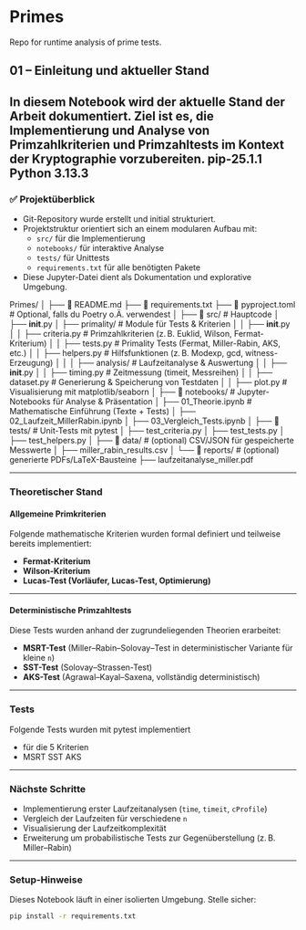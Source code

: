 # Primes

Repo for runtime analysis of prime tests.

## 01 – Einleitung und aktueller Stand

In diesem Notebook wird der aktuelle Stand der Arbeit dokumentiert. Ziel ist es, die Implementierung und Analyse von Primzahlkriterien und Primzahltests im Kontext der Kryptographie vorzubereiten.
pip-25.1.1
Python 3.13.3
---

### ✅ Projektüberblick

- Git-Repository wurde erstellt und initial strukturiert.
- Projektstruktur orientiert sich an einem modularen Aufbau mit:
  - `src/` für die Implementierung
  - `notebooks/` für interaktive Analyse
  - `tests/` für Unittests
  - `requirements.txt` für alle benötigten Pakete
- Diese Jupyter-Datei dient als Dokumentation und explorative Umgebung.

Primes/
│
├── 📄 README.md
├── 📄 requirements.txt
├── 📄 pyproject.toml                  # Optional, falls du Poetry o.Ä. verwendest
│
├── 📁 src/                            # Hauptcode
│   ├── __init__.py
│   ├── primality/                    # Module für Tests & Kriterien
│   │   ├── __init__.py
│   │   ├── criteria.py               # Primzahlkriterien (z. B. Euklid, Wilson, Fermat-Kriterium)
│   │   ├── tests.py                  # Primality Tests (Fermat, Miller-Rabin, AKS, etc.)
│   │   ├── helpers.py                # Hilfsfunktionen (z. B. Modexp, gcd, witness-Erzeugung)
│   │
│   ├── analysis/                     # Laufzeitanalyse & Auswertung
│   │   ├── __init__.py
│   │   ├── timing.py                 # Zeitmessung (timeit, Messreihen)
│   │   ├── dataset.py                # Generierung & Speicherung von Testdaten
│   │   ├── plot.py                   # Visualisierung mit matplotlib/seaborn
│
├── 📁 notebooks/                     # Jupyter-Notebooks für Analyse & Präsentation
│   ├── 01_Theorie.ipynb             # Mathematische Einführung (Texte + Tests)
│   ├── 02_Laufzeit_MillerRabin.ipynb
│   ├── 03_Vergleich_Tests.ipynb
│
├── 📁 tests/                         # Unit-Tests mit pytest
│   ├── test_criteria.py
│   ├── test_tests.py
│   ├── test_helpers.py
│
├── 📁 data/                          # (optional) CSV/JSON für gespeicherte Messwerte
│   ├── miller_rabin_results.csv
│
└── 📁 reports/                       # (optional) generierte PDFs/LaTeX-Bausteine
    ├── laufzeitanalyse_miller.pdf

---

### Theoretischer Stand

#### Allgemeine Primkriterien

Folgende mathematische Kriterien wurden formal definiert und teilweise bereits implementiert:

- **Fermat-Kriterium**  
- **Wilson-Kriterium**  
- **Lucas-Test (Vorläufer, Lucas-Test, Optimierung)**

---

#### Deterministische Primzahltests
Diese Tests wurden anhand der zugrundeliegenden Theorien erarbeitet:
- **MSRT-Test** (Miller–Rabin–Solovay–Test in deterministischer Variante für kleine `n`)
- **SST-Test** (Solovay–Strassen-Test)
- **AKS-Test** (Agrawal–Kayal–Saxena, vollständig deterministisch)

---
### Tests
Folgende Tests wurden mit pytest implementiert
- für die 5 Kriterien
- MSRT
SST
AKS

---

### Nächste Schritte
- Implementierung erster Laufzeitanalysen (`time`, `timeit`, `cProfile`)
- Vergleich der Laufzeiten für verschiedene `n`
- Visualisierung der Laufzeitkomplexität
- Erweiterung um probabilistische Tests zur Gegenüberstellung (z. B. Miller–Rabin)

---

### Setup-Hinweise

Dieses Notebook läuft in einer isolierten Umgebung. Stelle sicher:

```bash
pip install -r requirements.txt
